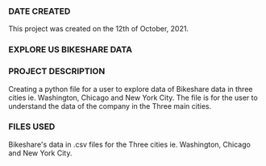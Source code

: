 ### DATE CREATED
This project was created on the 12th of October, 2021.

### EXPLORE US BIKESHARE DATA

### PROJECT DESCRIPTION 
Creating a python file for a user to explore data of Bikeshare data in three cities ie. Washington, Chicago and New York City.
The file is for the user to understand the data of the company in the Three main cities.

### FILES USED
Bikeshare's data in .csv files for the Three cities ie. Washington, Chicago and New York City.